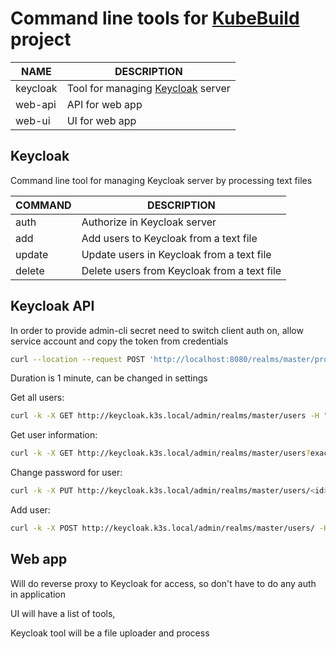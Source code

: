 # Command line tools for [KubeBuild](https://github.com/EikenDram/kube-build) project

| NAME     | DESCRIPTION
|----------|-----------------------------
| keycloak | Tool for managing [Keycloak](https://www.keycloak.org/) server
| web-api  | API for web app
| web-ui   | UI for web app

## Keycloak

Command line tool for managing Keycloak server by processing text files

| COMMAND | DESCRIPTION
|---------|-------------------------------
| auth    | Authorize in Keycloak server
| add     | Add users to Keycloak from a text file
| update  | Update users in Keycloak from a text file
| delete  | Delete users from Keycloak from a text file

## Keycloak API

In order to provide admin-cli secret need to switch client auth on, allow service account and copy the token from credentials
```sh
curl --location --request POST 'http://localhost:8080/realms/master/protocol/openid-connect/token' --header 'Content-Type: application/x-www-form-urlencoded' --data 'grant_type=client_credentials' --data 'client_id=admin-cli' --data 'client_secret=<client secret>'
```

Duration is 1 minute, can be changed in settings

Get all users:
```sh
curl -k -X GET http://keycloak.k3s.local/admin/realms/master/users -H "Authorization: Bearer <access token>"
```

Get user information:
```sh
curl -k -X GET http://keycloak.k3s.local/admin/realms/master/users?exact=true&username=username -H "Authorization: Bearer <access token>"
```

Change password for user:
```sh
curl -k -X PUT http://keycloak.k3s.local/admin/realms/master/users/<id>/reset-password -H "Authorization: Bearer <access token>" -H "Content-type: application/json" --data '{"type":"password","value":"<new password>","temporary":false}"'
```

Add user:
```sh
curl -k -X POST http://keycloak.k3s.local/admin/realms/master/users/ -H "Content-Type: application/json" -H "Authorization: Bearer <access token>" --data '{"firstName":"xyz","lastName":"xyz", "username":"xyz123","email":"demo2@gmail.com", "enabled":"true","credentials":[{"type":"password","value":"test123","temporary":false}]}'
```

## Web app

Will do reverse proxy to Keycloak for access, so don't have to do any auth in application

UI will have a list of tools,

Keycloak tool will be a file uploader and process
